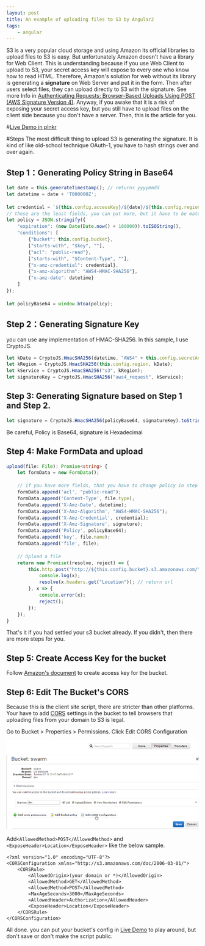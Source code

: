 ```yaml
---
layout: post
title: An example of uploading files to S3 by Angular2
tags: 
    - angular
---
```



S3 is a very popular cloud storage and using Amazon its official libraries to upload files to S3 is easy. But unfortunately Amazon doesn't have a library for Web Client. This is understanding because if you use Web Client to upload to S3, your secret access key will expose to every one who know how to read HTML. Therefore, Amazon's solution for web without its library is generating a **signature** on Web Server and put it in the form. Then after users select files, they can upload directly to S3 with the signature. See more Info in [Authenticating Requests: Browser-Based Uploads Using POST (AWS Signature Version 4)](http://docs.aws.amazon.com/AmazonS3/latest/API/sigv4-authentication-HTTPPOST.html). Anyway, if you awake that it is a risk of exposing your secret access key, but you still have to upload files on the client side because you don't have a server. Then, this is the article for you.

#[Live Demo in plnkr](http://embed.plnkr.co/MqLdcWF6W8NUwpuHWQZ0/)

#Steps
The most difficult thing to upload S3 is generating the signature. It is kind of like old-school technique OAuth-1, you have to hash strings over and over again.

## Step 1：Generating Policy String in Base64
```typescript
let date = this.generateTimestamp(); // returns yyyymmdd 
let datetime = date + 'T000000Z';

let credential = `${this.config.accessKey}/${date}/${this.config.region}/s3/aws4_request`;
// these are the least fields, you can put more, but it have to be matched in the form in step 4.
let policy = JSON.stringify({
    "expiration": (new Date(Date.now() + 100000)).toISOString(),
    "conditions": [
        {"bucket": this.config.bucket},
        ["starts-with", "$key", ""],
        {"acl": "public-read"},
        ["starts-with", "$Content-Type", ""],
        {"x-amz-credential": credential},
        {"x-amz-algorithm": "AWS4-HMAC-SHA256"},
        {"x-amz-date": datetime}
    ]
});

let policyBase64 = window.btoa(policy);
```

## Step 2：Generating Signature Key
you can use any implementation of HMAC-SHA256. In this sample, I use CryptoJS.
```typescript
let kDate = CryptoJS.HmacSHA256(datetime, "AWS4" + this.config.secretAccessKey);
let kRegion = CryptoJS.HmacSHA256(this.config.region, kDate);
let kService = CryptoJS.HmacSHA256("s3", kRegion);
let signatureKey = CryptoJS.HmacSHA256("aws4_request", kService);
```

## Step 3: Generating Signature based on Step 1 and Step 2.
```typescript
let signature = CryptoJS.HmacSHA256(policyBase64, signatureKey).toString(CryptoJS.enc.Hex);
```

Be careful, Policy is Base64, signature is Hexadecimal

## Step 4: Make FormData and upload
```typescript
upload(file: File): Promise<string> {
    let formData = new FormData();

    // if you have more fields, that you have to change policy in step 1
    formData.append('acl', "public-read");
    formData.append('Content-Type', file.type);
    formData.append('X-Amz-Date', datetime);
    formData.append('X-Amz-Algorithm', "AWS4-HMAC-SHA256");
    formData.append('X-Amz-Credential', credential);
    formData.append('X-Amz-Signature', signature);
    formData.append('Policy', policyBase64);
    formData.append('key', file.name);
    formData.append('file', file);

    // Upload a file
    return new Promise((resolve, reject) => {
        this.http.post("http://${this.config.bucket}.s3.amazonaws.com/", formData).subscribe(x => {
            console.log(x);
            resolve(x.headers.get("Location")); // return url 
        }, x => {
            console.error(x);
            reject();
        });
    });
}
```


That's it if you had settled your s3 bucket already. If you didn't, then there are more steps for you. 

## Step 5: Create Access Key for the bucket
Follow [Amazon's document](http://docs.aws.amazon.com/IAM/latest/UserGuide/id_credentials_access-keys.html#Using_CreateAccessKey) to create access key for the bucket.

## Step 6: Edit The Bucket's CORS
Because this is the client site script, there are stricter than other platforms. Your have to add [CORS](https://developer.mozilla.org/en-US/docs/Web/HTTP/Access_control_CORS) settings in the bucket to tell browsers that uploading files from your domain to S3 is legal.

Go to Bucket > Properties > Permissions.
Click Edit CORS Configuration

![AWS](/assets/images/2017-03-07-1.png)

Add`<AllowedMethod>POST</AllowedMethod>` and `<ExposeHeader>Location</ExposeHeader>` like the below sample.
```
<?xml version="1.0" encoding="UTF-8"?>
<CORSConfiguration xmlns="http://s3.amazonaws.com/doc/2006-03-01/">
    <CORSRule>
        <AllowedOrigin>(your domain or *)</AllowedOrigin>
        <AllowedMethod>GET</AllowedMethod>
        <AllowedMethod>POST</AllowedMethod>
        <MaxAgeSeconds>3000</MaxAgeSeconds>
        <AllowedHeader>Authorization</AllowedHeader>
        <ExposeHeader>Location</ExposeHeader>
    </CORSRule>
</CORSConfiguration>
```

All done. you can put your bucket's config in [Live Demo](http://embed.plnkr.co/MqLdcWF6W8NUwpuHWQZ0/) to play around, but don't save or don't make the script public.